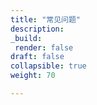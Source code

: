 ```yaml
---
title: "常见问题"
description:
_build:
 render: false 
draft: false
collapsible: true
weight: 70

---
```


